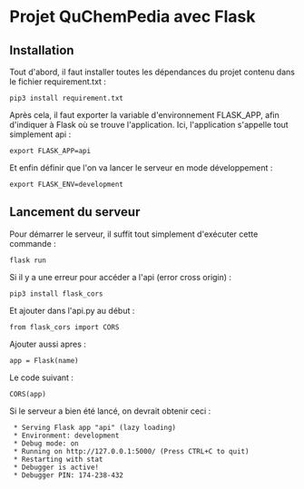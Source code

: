 # Projet QuChemPedia avec Flask
## Installation
Tout d'abord, il faut installer toutes les dépendances du projet contenu dans le fichier requirement.txt :

    pip3 install requirement.txt

Après cela, il faut exporter la variable d'environnement FLASK_APP, afin d'indiquer à Flask où se trouve l'application. Ici, l'application s'appelle tout simplement api :

    export FLASK_APP=api

Et enfin définir que l'on va lancer le serveur en mode développement :

    export FLASK_ENV=development


## Lancement du serveur
Pour démarrer le serveur, il suffit tout simplement d'exécuter cette commande :

    flask run

Si il y a une erreur pour accéder a l'api (error cross origin)  :
    
    pip3 install flask_cors

Et ajouter dans l'api.py au début :

    from flask_cors import CORS
    
Ajouter aussi apres :
    
    app = Flask(name)
    
Le code suivant :

    CORS(app)

Si le serveur a bien été lancé, on devrait obtenir ceci :

    
     * Serving Flask app "api" (lazy loading)
     * Environment: development
     * Debug mode: on
     * Running on http://127.0.0.1:5000/ (Press CTRL+C to quit)
     * Restarting with stat
     * Debugger is active!
     * Debugger PIN: 174-238-432

